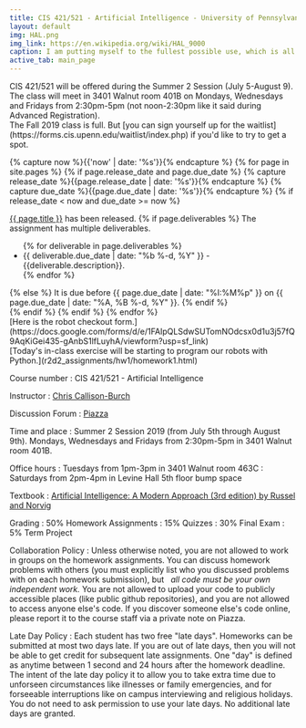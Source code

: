 ```yaml
---
title: CIS 421/521 - Artificial Intelligence - University of Pennsylvania
layout: default
img: HAL.png
img_link: https://en.wikipedia.org/wiki/HAL_9000
caption: I am putting myself to the fullest possible use, which is all I think that any conscious entity can ever hope to do. 
active_tab: main_page 
---
```

 
<div class="alert alert-success">
CIS 421/521 will be offered during the Summer 2 Session (July 5-August 9).  The class will meet in 3401 Walnut room 401B on Mondays, Wednesdays and Fridays from 2:30pm-5pm (not noon-2:30pm like it said during Advanced Registration). 
</div>


<div class="alert alert-success" markdown="1">
The Fall 2019 class is full. But [you can sign yourself up for the waitlist](https://forms.cis.upenn.edu/waitlist/index.php) if you'd like to try to get a spot.
</div>



<!-- Display an alert about upcoming homework assignments -->
{% capture now %}{{'now' | date: '%s'}}{% endcapture %}
{% for page in site.pages %}
{% if page.release_date and page.due_date %}
{% capture release_date %}{{page.release_date | date: '%s'}}{% endcapture %}
{% capture due_date %}{{page.due_date | date: '%s'}}{% endcapture %}
{% if release_date < now and due_date >= now %}
<div class="alert alert-info">
<a href="{{page.url}}">{{ page.title }}</a> has been released.  
{% if page.deliverables %}
The assignment has multiple deliverables.
<ul>
{% for deliverable in page.deliverables %}
<li>{{ deliverable.due_date | date: "%b %-d, %Y" }} - {{deliverable.description}}.</li>
{% endfor %}
</ul>
{% else %}
It is due before {{ page.due_date | date: "%I:%M%p" }} on {{ page.due_date | date: "%A, %B %-d, %Y" }}.
{% endif %}
</div>
{% endif %}
{% endif %}
{% endfor %}
<!-- End alert for upcoming homework assignments -->

<div class="alert alert-warning" markdown="1">
[Here is the robot checkout form.](https://docs.google.com/forms/d/e/1FAIpQLSdwSUTomNOdcsx0d1u3j57fQ9AqKiGei435-gAnbS1lfLuyhA/viewform?usp=sf_link)
</div>

<div class="alert alert-warning" markdown="1">
[Today's in-class exercise will be starting to program our robots with Python.](r2d2_assignments/hw1/homework1.html)
</div>


Course number
: CIS 421/521 - Artificial Intelligence 

Instructor
: [Chris Callison-Burch](https://www.cis.upenn.edu/~ccb/)

Discussion Forum
: [Piazza](https://piazza.com/upenn/summer2019/cis521)

Time and place
: Summer 2 Session 2019 (from July 5th through August 9th). Mondays, Wednesdays and Fridays from 2:30pm-5pm in 3401 Walnut room 401B.

Office hours
: Tuesdays from 1pm-3pm in 3401 Walnut room 463C
: Saturdays from 2pm-4pm in Levine Hall 5th floor bump space 

Textbook
: [Artificial Intelligence: A Modern Approach (3rd edition) by Russel and Norvig](https://www.amazon.com/Artificial-Intelligence-Approach-Stuart-Russell/dp/9332543518/)

Grading
: 50% Homework Assignments
: 15% Quizzes
: 30% Final Exam
: 5% Term Project

<!--
Grading
: 55% Homework Assignments, 15% Midterm 1, 15% Midterm 2, 15% Midterm 3.  There roughly one homework assignment per week, aside from weeks with exams.  Students enrolled in CIS 421 may skip one HW assignment, or they may discard their lowest scoring HW assignment.  You do not get late days back on the homework that you discard.  Students enrolled in CIS 521 must complete all HW assignments and cannot discard their lowest scoring assignment.
-->

Collaboration Policy
: Unless otherwise noted, you are not allowed to work in groups on the homework assignments. You can discuss homework problems with others (you must explicitly list who you discussed problems with on each homework submission), but   *all code must be your own independent work.*  You are not allowed to upload your code to publicly accessible places (like public github repositories), and you are not allowed to access anyone else's code.  If you discover someone else's code online, please report it to the course staff via a private note on Piazza. 


Late Day Policy
: Each student has two free "late days".  Homeworks can be submitted at most two days late.  If you are out of late days, then you will not be able to get credit for subsequent late assignments. One "day" is defined as anytime between 1 second and 24 hours after the homework deadline. The intent of the late day policy it to allow you to take extra time due to unforseen circumstances like illnesses or family emergencies, and for forseeable interruptions like on campus interviewing and religious holidays.  You do not need to ask permission to use your late days.  No additional late days are granted. 

